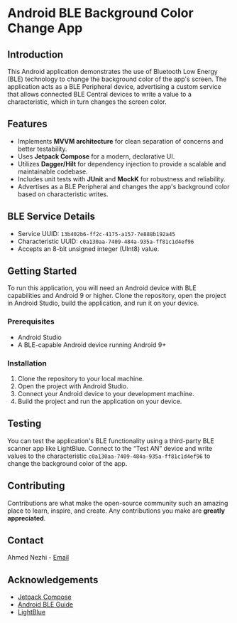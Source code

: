 # Android BLE Background Color Change App

## Introduction
This Android application demonstrates the use of Bluetooth Low Energy (BLE) technology to change the background color of the app's screen. The application acts as a BLE Peripheral device, advertising a custom service that allows connected BLE Central devices to write a value to a characteristic, which in turn changes the screen color.

## Features
- Implements **MVVM architecture** for clean separation of concerns and better testability.
- Uses **Jetpack Compose** for a modern, declarative UI.
- Utilizes **Dagger/Hilt** for dependency injection to provide a scalable and maintainable codebase.
- Includes unit tests with **JUnit** and **MockK** for robustness and reliability.
- Advertises as a BLE Peripheral and changes the app's background color based on characteristic writes.

## BLE Service Details
- Service UUID: `13b402b6-ff2c-4175-a157-7e888b192a45`
- Characteristic UUID: `c0a130aa-7409-484a-935a-ff81c1d4ef96`
- Accepts an 8-bit unsigned integer (UInt8) value.

## Getting Started
To run this application, you will need an Android device with BLE capabilities and Android 9 or higher. Clone the repository, open the project in Android Studio, build the application, and run it on your device.

### Prerequisites
- Android Studio
- A BLE-capable Android device running Android 9+

### Installation
1. Clone the repository to your local machine.
2. Open the project with Android Studio.
3. Connect your Android device to your development machine.
4. Build the project and run the application on your device.

## Testing
You can test the application's BLE functionality using a third-party BLE scanner app like LightBlue. Connect to the “Test AN” device and write values to the characteristic `c0a130aa-7409-484a-935a-ff81c1d4ef96` to change the background color of the app.

## Contributing
Contributions are what make the open-source community such an amazing place to learn, inspire, and create. Any contributions you make are **greatly appreciated**.

## Contact
Ahmed Nezhi - [Email](mailto:ahmed.nezhi@outlook.com)

## Acknowledgements
- [Jetpack Compose](https://developer.android.com/jetpack/compose)
- [Android BLE Guide](https://punchthrough.com/android-ble-guide/)
- [LightBlue](https://www.punchthrough.com/lightblue/)
